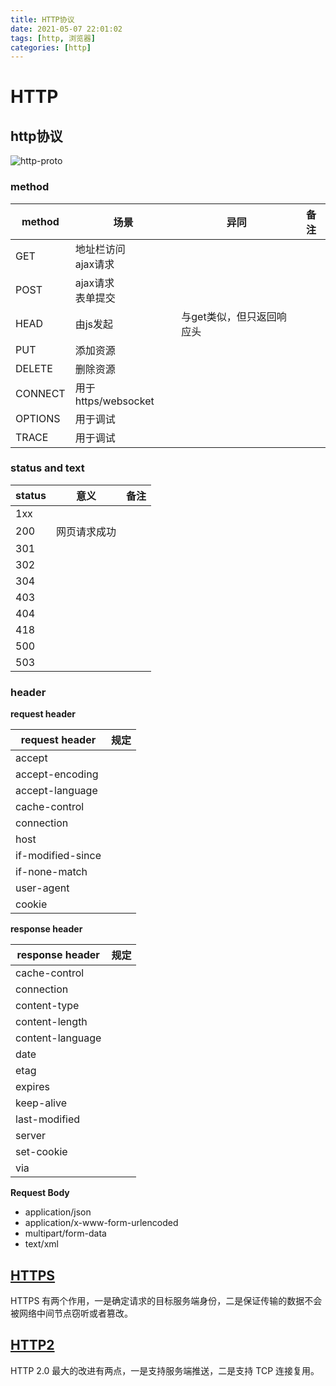 ```yaml
---
title: HTTP协议
date: 2021-05-07 22:01:02
tags: [http, 浏览器]
categories: [http]
---
```


# HTTP

## http协议

![http-proto](https://booker-17dbbd-1252444055.tcloudbaseapp.com/cdn/fe-cdn/http-proto.jpg)

### method

|  method | 场景  |  异同 | 备注 |
|---|---| --- | --- |
| GET | 地址栏访问</br>ajax请求  |    |    |
| POST |  ajax请求</br>表单提交 |    |    |
| HEAD |  由js发起 | 与get类似，但只返回响应头   |    |
| PUT  |  添加资源 |    |    |
| DELETE | 删除资源  |    |    |
| CONNECT  |  用于https/websocket |    |    |
| OPTIONS  | 用于调试  |    |    |
| TRACE  |  用于调试 |    |    |

### status and text

|  status | 意义  |  备注|
|---|---|---|
| 1xx  |   |   |
| 200  |  网页请求成功 |   |
| 301  |   |   |
| 302  |   |   |
| 304  |   |   |
| 403  |   |   |
| 404  |   |   |
| 418  |   |   |
| 500  |   |   |
| 503  |   |   |


### header

**request header**

| request header  | 规定  |
|---|---|
| accept  |   |
| accept-encoding  |   |
| accept-language  |   |
| cache-control  |   |
| connection  |   |
| host  |   |
| if-modified-since  |   |
| if-none-match  |   |
| user-agent  |   |
| cookie  |   |


**response header**

| response header  | 规定  |
|---|---|
| cache-control  |   |
| connection  |   |
| content-type |   |
| content-length  |   |
| content-language  |   |
| date  |   |
| etag |   |
| expires  |   |
| keep-alive  |   |
| last-modified  |   |
| server  |   |
| set-cookie  |   |
| via  |   |

**Request Body**

+ application/json
+ application/x-www-form-urlencoded
+ multipart/form-data
+ text/xml


## [HTTPS](https://tools.ietf.org/html/rfc2818)

HTTPS 有两个作用，一是确定请求的目标服务端身份，二是保证传输的数据不会被网络中间节点窃听或者篡改。


## [HTTP2](https://tools.ietf.org/html/rfc7540)

HTTP 2.0 最大的改进有两点，一是支持服务端推送，二是支持 TCP 连接复用。